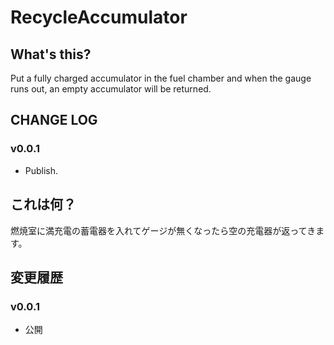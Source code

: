 # RecycleAccumulator

## What's this?

Put a fully charged accumulator in the fuel chamber and when the gauge runs out, an empty accumulator will be returned.

## CHANGE LOG

### v0.0.1

 - Publish.

## これは何？

燃焼室に満充電の蓄電器を入れてゲージが無くなったら空の充電器が返ってきます。

## 変更履歴

### v0.0.1

 - 公開
